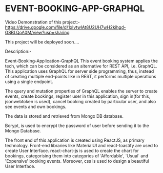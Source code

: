 # EVENT-BOOKING-APP-GRAPHQL

Video Demonstration of this project:- https://drive.google.com/file/d/1xIvtwIAt8U2UH7wH2kihgd-G8BLQoA0M/view?usp=sharing

This project will be deployed soon....

Description:-

Event-Booking-Application-GraphQL
This event booking system applies the tech, which can be considered as an alternative for REST API, i.e. GraphQL. This application uses GraphQL for server side programming, thus, instead of creating multiple end-points like in REST, it performs multiple operations using a single endpoint.

The query and mutation properties of GraphQL enables the server to create events, create bookings, register user in this application, sign in(for this, jsonwebtoken is used), cancel booking created by particular user, and also see events and own bookings.

The data is stored and retrieved from Mongo DB database.

Bcrypt, is used to encrypt the password of user before sending it to the Mongo Database.

The front end of this application is created using ReactJS, as primary technology. Front-end libraries like MaterialUI and react-toastify are used to create User Interface. react-chart-js is used to create the chart for bookings, categorising them into categories of 'Affordable', 'Usual' and 'Expensive' booking events. Moreover, css is used to design a beautiful User Interface.
